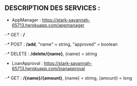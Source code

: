 ## DESCRIPTION DES SERVICES :

* AppManager : https://stark-savannah-65713.herokuapp.com/appmanager
		
⋅⋅* GET : **/**

⋅⋅* POST : **/add**, "name" = string, "approved" = boolean

⋅⋅* DELETE : **/delete/{name}**, {name} = string

* LoanApproval : https://stark-savannah-65713.herokuapp.com/loanapproval

⋅⋅* GET : **/{name}/{amount}**, {name} = string, {amount} = long
